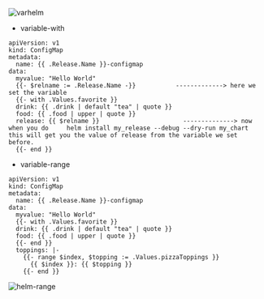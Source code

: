 ![varhelm](https://github.com/bhanumalhotra123/helm-learnings/assets/144083659/bd9c50c2-009d-4146-98b3-94bfa4887e8d)


- variable-with

```
apiVersion: v1
kind: ConfigMap
metadata:
  name: {{ .Release.Name }}-configmap
data:
  myvalue: "Hello World"
  {{- $relname := .Release.Name -}}           -------------> here we set the variable
  {{- with .Values.favorite }}
  drink: {{ .drink | default "tea" | quote }}
  food: {{ .food | upper | quote }}
  release: {{ $relname }}                       --------------> now when you do     helm install my_release --debug --dry-run my_chart    this will get you the value of release from the variable we set before.
  {{- end }}
```


- variable-range

```
apiVersion: v1
kind: ConfigMap
metadata:
  name: {{ .Release.Name }}-configmap
data:
  myvalue: "Hello World"
  {{- with .Values.favorite }}
  drink: {{ .drink | default "tea" | quote }}
  food: {{ .food | upper | quote }}
  {{- end }}
  toppings: |-
    {{- range $index, $topping := .Values.pizzaToppings }}
      {{ $index }}: {{ $topping }}
    {{- end }}
```

![helm-range](https://github.com/bhanumalhotra123/helm-learnings/assets/144083659/a9fc835b-f4f6-4dd8-886e-893a8794b1b8)



